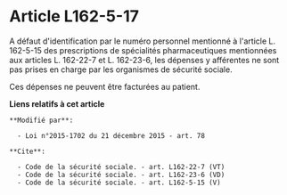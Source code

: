 # Article L162-5-17

A défaut d'identification par le numéro personnel mentionné à l'article L. 162-5-15 des prescriptions de spécialités
pharmaceutiques mentionnées aux articles L. 162-22-7 et L. 162-23-6, les dépenses y afférentes ne sont pas prises en charge
par les organismes de sécurité sociale. 

Ces dépenses ne peuvent être facturées au patient.

**Liens relatifs à cet article**

	**Modifié par**:

	  - Loi n°2015-1702 du 21 décembre 2015 - art. 78

	**Cite**:

	  - Code de la sécurité sociale. - art. L162-22-7 (VT)
	  - Code de la sécurité sociale. - art. L162-23-6 (VD)
	  - Code de la sécurité sociale. - art. L162-5-15 (V)
